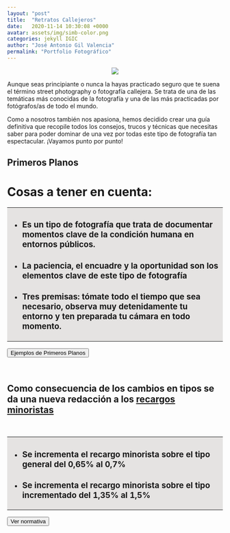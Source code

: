 ```yaml
---
layout: "post"
title:  "Retratos Callejeros"
date:   2020-11-14 10:30:08 +0000
avatar: assets/img/simb-color.png
categories: jekyll IGIC
author: "José Antonio Gil Valencia"
permalink: "Portfolio Fotográfico"
---
```

<style>
    .tooltip {
    position: relative;
    display: inline-block;
    border-bottom: 1px dotted black;
    }

    .tooltip .tooltiptext {
    visibility: hidden;
    width: 300px;
    background-color: black;
    color: #fff;
    text-align: left;
    border-radius: 6px;
    padding: 10px 10px;

    /* Position the tooltip */
    position: absolute;
    right: 100%;
    z-index: 1;
    }

    .tooltip:hover .tooltiptext {
    visibility: visible;
    }

</style>

<center>
<img src="retratos_01.jpg">
</center>

Aunque seas principiante o nunca la hayas practicado seguro que te suena el término street photography o fotografía callejera. Se trata de una de las temáticas más conocidas de la fotografía y una de las más practicadas por fotógrafos/as de todo el mundo.

Como a nosotros también nos apasiona, hemos decidido crear una guía definitiva que recopile todos los consejos, trucos y técnicas que necesitas saber para poder dominar de una vez por todas este tipo de fotografía tan espectacular. ¡Vayamos punto por punto!
    
<h2>Primeros Planos</h2>

<!--DIAPOSITIVA 1----------------------------------->
<h1>Cosas a tener en cuenta:</h1>

<table>
    <tr>
        <td style="background-color:#E5E3E2">
            <ul>
                <li><h3>Es un tipo de fotografía que trata de documentar momentos clave de la condición humana en entornos públicos.</h3></li>
                <li><h3><b>La paciencia, el encuadre y la oportunidad </b> son los elementos clave de este tipo de fotografía</h3></li>
                <li><h3>Tres premisas: tómate todo el tiempo <b>que sea necesario</b>, <b>observa</b> muy detenidamente tu entorno y ten <b>preparada tu cámara en todo                             momento</b>.</h3></li>
            </ul>
        </td>
    </tr>
</table>

<button type="button" id="btn1dp1" onclick="diapo('1')" style="display:block">Ejemplos de Primeros Planos</button>
<button type="button" id="btn2dp1" onclick="diapob('1')" style="display:none">Ocultar Ejemplos</button>

<div id="diapo1" style="display:none">
        <table>
        <tr>
            <th>Primer Plano</th>
            <th>Primerísimo Primer Plano</th>
        </tr>
        <tr>
            <td valign="top">
                <center>
                    <img src="retratos_ejemplo_01.jpg">
                </center> 
            </td>
            <td valign="top">
                 <center>
                    <img src="retratos_ejemplo_02.jpg">
                </center> 
            </td>
        </tr>
        </table>
</div>
<br>

<!--DIAPOSITIVA 2----------------------------------->
<h2>Como consecuencia de los cambios en tipos se da una nueva redacción a los <u><b>recargos minoristas</b></u> </h2>
<br>

<table>
    <tr>
        <td style="background-color:#E5E3E2">
            <ul>
                <li><h3>Se incrementa el <b>recargo minorista sobre el tipo general del 0,65% al 0,7%</b></h3></li>
                <li><h3>Se incrementa el <b>recargo minorista sobre el tipo incrementado del 1,35% al 1,5%</b></h3></li>
            </ul>
        </td>
    </tr>
</table>

<button type="button" id="btn1dp2" onclick="diapo('2')" style="display:block">Ver normativa</button>
<button type="button" id="btn2dp2" onclick="diapob('2')" style="display:none">Ocultar normativa</button>

<div id="diapo2" style="display:none">
    <table>
    <tr>
        <th>Redacción Anterior</th>
        <th>Nueva Redacción</th>
    </tr>
    <tr>
        <td valign="top">5. <u>Los tipos del recargo</u> aplicables a las importaciones de bienes sujetas y no exentas al Impuesto General Indirecto Canario efectuadas por comerciantes minoristas para su actividad comercial, serán los siguientes:<br>
            <ol type="a">
                <li>El tipo cero, para las importaciones sujetas al tipo cero</li>
                <li>El tipo del 0,3 por ciento, para las importaciones sujetas al tipo reducido del 3 por ciento.</li>
                <li style="color:red">El tipo del 0,65 por ciento, para las importaciones sujetas al tipo general del 6,5 por ciento.</li>
                <li> El tipo del 0,95 por ciento, para las importaciones sujetas al tipo incrementado del 9,5 por ciento.</li>
                <li style="color:red">El tipo del 1,35 por ciento, para las importaciones sujetas al tipo incrementado del 13,5 por ciento.</li>
                <li>El tipo del 2 por ciento, para las importaciones sujetas al tipo especial del 20 por ciento.</li>
            </ol>
        </td>
        <td valign="top">5. <u>Los tipos del recargo</u> aplicables a las importaciones de bienes sujetas y no exentas al Impuesto General Indirecto Canario efectuadas
                    por comerciantes minoristas para su actividad comercial serán los siguientes:<br>
            <ol type="a">
                <li>El tipo cero, para las importaciones sujetas al tipo cero.</li>
                <li>El tipo del 0,3 por ciento, para las importaciones sujetas al tipo reducido del 3 por ciento.</li>
                <li style="color:blue">El tipo del 0,7 por ciento, para las importaciones sujetas al tipo general del 7 por ciento.</li>
                <li>El tipo del 0,95 por ciento, para las importaciones sujetas al tipo incrementado del 9,5 por ciento.</li>
                <li style="color:blue">El tipo del 1,5 por ciento, para las importaciones sujetas al tipo incrementado del 15 por ciento.</li>
                <li>El tipo del 2 por ciento, para las importaciones sujetas al tipo especial del 20 por ciento.”</li>
                
            </ol>
        </td>
    </tr>
    </table>
</div>


<br>

<!--DIAPOSITIVA 3----------------------------------->
<h2>Se modifica la letra a) del 
    <div class="tooltip">artículo 52 
        <span class="tooltiptext"><b>Artículo 52.- Tipo de gravamen cero</b></span> 
    </div></h2>
<br>
<table>
    <tr>
        <td style="background-color:#E5E3E2">
            <ul>
                <li><h3>Se limita la sujeción al 0% en la entrega de bienes, prestaciones de servicios e importaciones, <b>que destine directamente el adquirente
                o importador</b> a la captacion de aguas... y realización de infraestructuras de almacenamiento de agua y servicio publico de transporte de la misma</h3></li>
                
            </ul>
        </td>
    </tr>
</table>

<button type="button" id="btn1dp3" onclick="diapo('3')" style="display:block">Ver normativa</button>
<button type="button" id="btn2dp3" onclick="diapob('3')" style="display:none">Ocultar normativa</button>

<div id="diapo3" style="display:none">
    <table>
    <tr>
        <th>Redacción Anterior</th>
        <th>Nueva Redacción</th>
    </tr>
    <tr>
        <td valign="top">
            Las entregas de bienes y las prestaciones de servicios, así como las importaciones de bienes,<span style="color:red"> con destino</span> a la captación de aguas superficiales, a la captación de aguas  de las nieblas, al alumbramiento de las subterráneas o a la producción industrial de agua, así como a la realización de infraestructuras de almacenamiento de agua y del servicio público de transporte del agua.
        </td>
        <td valign="top">
            Las entregas de bienes y las prestaciones de servicios, así como las importaciones de bienes,<span style="color:blue"> que se destine directamente por el adquirente o importador</span> a la captación de aguas superficiales, a la captación de aguas de las nieblas, al alumbramiento de las subterráneas o a la producción industrial de agua, así como a la realización de infraestructuras de almacenamiento de agua y del servicio público de transporte del agua.  
        </td>
    </tr>
    </table>
</div>

<br>

<!--DIAPOSITIVA 4----------------------------------->
<h2>Se modifica la letra j) del 
    <div class="tooltip">artículo 52 
        <span class="tooltiptext"><b>Artículo 52.- Tipo de gravamen cero</b></span> 
    </div></h2>
<br>

<table>
    <tr>
        <td style="background-color:#E5E3E2">
            <ul>
                <li><h3>Se elimina la sujeción a tipo 0% de <b>elecuciones de obras sobre infraestructuras públicas de transporte de agua</b></h3></li>
                <li><h3>Se modifica la redacción dada a la sujeción al 0% <b>relativa a las ejecciones de obra en edificios de titularidad pública destinados a servicios sociales</b> puesto que se ha sustituido la Le de Servicios Sociales por la Ley 16/2019 de 2 de mayo de Servicios Sociales de Canarias</h3></li>
                
            </ul>
        </td>
    </tr>
</table>

<button type="button" id="btn1dp4" onclick="diapo('4')" style="display:block">Ver normativa</button>
<button type="button" id="btn2dp4" onclick="diapob('4')" style="display:none">Ocultar normativa</button>

<div id="diapo4" style="display:none">

    <table>
    <tr>
        <th>Redacción Anterior</th>
        <th>Nueva Redacción</th>
    </tr>
    <tr>
        <td valign="top">j) Las ejecuciones de obras, con o sin aportación de materiales, consecuencia de contratos directamente formalizados entre una Administración pública y el                       contratista, que tengan por objeto la construcción y/o ampliación de obras de equipamiento comunitario.<br>
                            A los efectos de lo dispuesto en esta letra y en la anterior, se entenderá por equipamiento comunitario exclusivamente aquél que consiste en:
                            <ul>
                                <li>Las infraestructuras públicas de telecomunicaciones y las instalaciones que estén vinculadas a ellas.</li>
                                <li style="color:red">Las infraestructuras públicas de transporte del agua.</li>
                                <li>Las infraestructuras públicas de generación y transmisión de electricidad.</li>
                                <li>Las infraestructuras públicas ferroviarias, comprendiendo tanto aquellas en las que la Administración pública competente sea quien las promueva directamente, como cuando la misma actúe de manera indirecta a través de otra entidad que, no teniendo la consideración de Administración pública, sea quien ostente, mediante cualquier título administrativo habilitante concedido por parte de la Administración pública, la capacidad necesaria para contratar la realización de dichas infraestructuras.</li>
                                <li>Las potabilizadoras, desalinizadoras y depuradoras de titularidad pública.</li>
                                <li>Los centros docentes de titularidad pública.</li>
                                <li>Los centros integrantes de la red hospitalaria de titularidad pública.</li>
                                <li>Los puertos, aeropuertos e instalaciones portuarias y aeroportuarias de titularidad pública.</li>
                                <li style="color:red">Los edificios de titularidad pública destinados a servicios sociales especializados en los términos previstos en la Ley 9/1987, de 28 de abril, de servicios sociales.</li>
                                <li>Las afectas al cumplimiento de las competencias legales mínimas de las Administraciones Públicas Canarias.</li>
                                <br><br> A los efectos de lo dispuesto en esta  letra y en la anterior, se entenderá por obras de ampliación aquella que determinen el aumento de la superficie útil del equipamiento comunitario, producido mediante cerramiento de parte descubierta o por cualquier otro medio en vuelo, subsuelo o superficie anexa a la construcción, de forma  permanente y durante todas las épocas del año, incrementando la capacidad de utilización del equipamiento para el fin al que se ha destinado; asimismo, se entenderá por ampliación el incremento de las infraestructuras que permita incrementar la producción de bienes públicos a la que las mismas se destinan. Por el consejero competente en materia tributaria se determinarán las condiciones que deban cumplir las obras de equipamiento comunitario para ser entendidas como de ampliación de conformidad con este precepto. <br><br>No se incluyen, en ningún caso, las obras de conservación, reformas, rehabilitación, o mejora de las infraestructuras citadas anteriormente.<br> <br>La aplicación del tipo cero a las operaciones a que se refiere la presente letra y la anterior exigirá el previo reconocimiento por parte de la Administración Tributaria Canaria, en los términos que establezca el consejero competente en materia tributaria.
                            </ul>
        </td>
        <td valign="top"> j) Las ejecuciones de obras, con o sin aportación de materiales, consecuencia de contratos directamente formalizados entre una Administración pública y el                       contratista, que tengan por objeto la construcción y/o ampliación de obras de equipamiento comunitario. <br>A los efectos de lo dispuesto en esta letra                       y en la anterior, se entenderá por equipamiento comunitario exclusivamente aquél que consiste en:
                            <ul>
                                <li>Las infraestructuras públicas de telecomunicaciones y las instalaciones que estén vinculadas a ellas</li>
                                <li>Las infraestructuras públicas de generación y transmisión de electricidad.</li>
                                <li>Las infraestructuras públicas ferroviarias, comprendiendo tanto aquellas en las que la Administración pública competente sea quienlas promueva directamente, como cuando la misma actúe de manera indirecta a través de otra entidad que, no teniendo la consideración de Administración pública, sea quien ostente, mediante cualquier título administrativo habilitante concedido por parte de la Administración pública, la capacidad necesaria para  contratar la realización de dichas infraestructuras.</li>
                                <li>Las depuradoras de titularidad pública.</li>
                                <li>Los centros docentes de titularidad pública.</li>
                                <li>Los centros integrantes de la red hospitalaria de titularidad pública.</li>
                                <li>Los puertos, aeropuertos e instalaciones portuarias y aeroportuarias de titularidad pública.</li>
                                <li style="color:blue">Los edificios de titularidad pública destinados a servicios sociales especializados en los términos previstos en la Ley 16/2019, de 2 de mayo, de Servicios Sociales de Canarias.</li>
                                <li>Las afectas al cumplimiento de las competencias legales mínimas de las Administraciones Públicas Canarias.</li>
                                <br><br>A los efectos de lo dispuesto en esta letra y en la anterior,<b> se entenderá por obras de ampliación aquella que determinen el aumento de la superficie útil del equipamiento comunitario</b>, producido mediante cerramiento de parte descubierta o por cualquier otro medio en vuelo, subsuelo o superficie anexa a la construcción, de forma permanente y durante todas las épocas del año,<b> incrementando la capacidad de utilización del equipamiento para el fin al que se ha destinado; asimismo</b>, se entenderá por <b>ampliación el incremento de las infraestructuras que permita incrementar la producción de bienes públicos a la que las mismas se destinan</b>. Por el consejero competente en materia tributaria se determinarán las condiciones que deban cumplir las obras de equipamiento comunitario para ser entendidas como de ampliación de conformidad con este precepto.
                                <br><br><b>No se incluyen, en ningún caso, las obras de conservación</b>, reformas, rehabilitación, o mejora de las infraestructuras citadas anteriormente. 
                                <br><br>La aplicación del tipo cero a las operaciones a que se refiere la presente letra y la anterior <b>exigirá el previo reconocimiento</b> por parte de la Agencia Tributaria Canaria, en los términos que establezca el consejero competente en materia tributaria.
                            </ul>
        </td>
    </tr>
    </table>
</div>
<br>

<!--DIAPOSITIVA 5----------------------------------->

<h2>Se modifica la letra j) del 
    <div class="tooltip">artículo 52 
        <span class="tooltiptext"><b>Artículo 52.- Tipo de gravamen cero</b></span> 
    </div></h2>
<br>
<table>
    <tr>
        <td style="background-color:#E5E3E2">
            <ul>
                <li><h3>Se limita las entregas a tipo del 0% de <b>energía eléctrica a consumidores PERSONAS FÍSICAS con potencia contratada <= 10kW</b></h3></li>
            </ul>
        </td>
    </tr>
</table>

<button type="button" id="btn1dp5" onclick="diapo('5')" style="display:block">Ver normativa</button>
<button type="button" id="btn2dp5" onclick="diapob('5')" style="display:none">Ocultar normativa</button>

<div id="diapo5" style="display:none">
    <table>
    <tr>
        <th width="50%">Redacción Anterior</th>
        <th>Nueva Redacción</th>
    </tr>
    <tr>
        <td valign="top">
            Las entregas de energía eléctrica realizadas por los comercializadores a los consumidores.
            <br><br>Las definiciones de comercializadores y de consumidores son las contenidas en la Ley 24/2013, de 26 de diciembre, del sector eléctrico.
        </td>
        <td valign="top">
            Las entregas de energía eléctrica realizadas por los comercializadores a consumidores<span style="color:blue"> personas físicas que sean titulares de un punto de suministro de electricidad en su vivienda con potencia contratada igual o inferior a 10 kW. </span>
            <br><br>Las definiciones de comercializadores y consumidores son las contenidas en la Ley 24/2013, de 26 de diciembre, del sector eléctrico.
        </td>
    </tr>
    </table>
</div>


<!--DIAPOSITIVA 6----------------------------------->

<h2>Se suprime la letra g) del apartado 2 del 
    <div class="tooltip">artículo 54 
        <span class="tooltiptext"><b>Artículo 54.- Tipo de gravamen reducido del 3%</b></span> 
    </div></h2>
<br>
<table>
    <tr>
        <td style="background-color:#E5E3E2">
            <ul>
                <li><h3>Pasan a tributar al <b>7% los servicios de telecomunicaciones.</b></h3></li>
            </ul>
        </td>
    </tr>
</table>

<button type="button" id="btn1dp6" onclick="diapo('6')" style="display:block">Ver normativa</button>
<button type="button" id="btn2dp6" onclick="diapob('6')" style="display:none">Ocultar normativa</button>

<div id="diapo6" style="display:none">
    <table>
    <tr>
        <th>Redacción Anterior</th>
        <th>Nueva Redacción</th>
    </tr>
    <tr>
        <td valign="top">2. El tipo de gravamen reducido del 3 por ciento será aplicable a las prestaciones de los servicios que se indican a continuación:
            <ol type="a">
                <li>Suprimida</li>
                <li>Los funerarios efectuados por las empresas funerarias y los cementerios.</li>
                <li>Los transportes terrestres de viajeros y mercancías, incluso los servicios de mudanza.
                    <br>En ningún caso se incluye: 
                    <ul>
                        <li>El servicio de mensajería, recadería y reparto.</li>
                        <li>Los transportes terrestres turísticos en los términos establecidos en la Ley 13/2007, de 17 de mayo, de Ordenación del Transporte por Carretera de Canarias.</li>
                        <li>Los transportes marítimos de pasajeros de carácter turístico, recreativo o de ocio, educativo o de instrucción al que se refiere el artículo 20 de la Ley 12/2007, de 24 de abril, de Ordenación del Transporte Marítimo de Canarias.</li>
                        <li>Los transportes aéreos de carácter turístico, recreativo o de ocio, educativo o de instrucción.</li>
                    </ul>
                </li>
                <li>Los de reparación y adaptación de los vehículos a motor cuya entrega esté sujeta al tipo reducido del 3 por ciento de acuerdo con lo dispuesto en el artículo 59, dos de esta ley.</li>
                <li>Los de ejecución de obra mobiliaria que tenga por objeto la producción de sillas de ruedas para el traslado de personas con discapacidad.</li>
                <li>El acceso a representaciones teatrales, musicales, coreográficas, audiovisuales y cinematográficas, exposiciones y conferencias.</li>
                <li style="color:red">Los servicios de telecomunicaciones </li>
            </ol>
        </td>
        <td valign="top">2. El tipo de gravamen reducido del 3 por ciento será aplicable a las prestaciones de los servicios que se indican a continuación:
            <ol type="a">
                <li>Suprimida</li>
                <li>Los funerarios efectuados por las empresas funerarias y los cementerios.</li>
                <li>Los transportes terrestres de viajeros y mercancías, incluso los servicios de mudanza.
                    <br>En ningún caso se incluye: 
                    <ul>
                        <li>El servicio de mensajería, recadería y reparto.</li>
                        <li>Los transportes terrestres turísticos en los términos establecidos en la Ley 13/2007, de 17 de mayo, de Ordenación del Transporte por Carretera de Canarias.</li>
                        <li>Los transportes marítimos de pasajeros de carácter turístico, recreativo o de ocio, educativo o de instrucción al que se refiere el artículo 20 de la Ley 12/2007, de 24 de abril, de Ordenación del Transporte Marítimo de Canarias.</li>
                        <li>Los transportes aéreos de carácter turístico, recreativo o de ocio, educativo o de instrucción.</li>
                    </ul>
                </li>
                <li>Los de reparación y adaptación de los vehículos a motor cuya entrega esté sujeta al tipo reducido del 3 por ciento de acuerdo con lo dispuesto en el artículo 59, dos de esta ley.</li>
                <li>Los de ejecución de obra mobiliaria que tenga por objeto la producción de sillas de ruedas para el traslado de personas con discapacidad.</li>
                <li>El acceso a representaciones teatrales, musicales, coreográficas, audiovisuales y cinematográficas, exposiciones y conferencias.</li>
            </ol>
        </td>
    </tr>
    </table>
</div>



<!--DIAPOSITIVA 7----------------------------------->

<h2>Se modifican el título, el primer párrafo del apartado 1 y el apartado 2 del 
    <div class="tooltip">artículo 56 
        <span class="tooltiptext"><b>Artículo 56.- Tipo de gravamen incrementado del 13,5%</b></span> 
    </div></h2>
<br>

<!--resumen------------------------------------------>
<table>
    <tr>
        <td style="background-color:#E5E3E2">
            <ul>
                <li><h3>Se modifican todas las referencias al 13,5% en el artículo que pasan a ser al 15%</h3></li>
            </ul>
        </td>
    </tr>
</table>


<!--normativa---------------------------------------->

<button type="button" id="btn1dp7" onclick="diapo('7')" style="display:block">Ver normativa</button>
<button type="button" id="btn2dp7" onclick="diapob('7')" style="display:none">Ocultar normativa</button>

<div id="diapo7" style="display:none">
    <table>
    <tr>
        <th>Redacción Anterior</th>
        <th>Nueva Redacción</th>
    </tr>
    <tr>
        <td valign="top">Artículo 56.- Tipo de gravamen incrementado del 13,5 por ciento.<br><br>
           <span style="color:red"> 1. El tipo de gravamen incrementado del 13,5 por ciento será aplicable a las entregas de los siguientes bienes:<br><br>
            2. El tipo de gravamen incrementado del 13,5 por ciento será aplicable a las prestaciones de los servicios que se indican a continuación:</span>
            <ol type="a">
                <li style="color:red">El arrendamiento de los bienes relacionados en el apartado 1 anterior cuya entrega tribute al tipo incrementado del 13,5 por ciento.</li>
                <li style="color:red"> Las ejecuciones de obras mobiliarias que tengan por objeto la producción de los bienes relacionados en el apartado 1 anterior cuya entrega o importación tributen al tipo incrementado del 13,5 por ciento.</li>
                <li>Las prestaciones de servicios de difusión publicitaria, por cualquier medio, de anuncios de servicios sexuales.</li>
                <li>El arrendamiento, cesión de derechos y producción de las películas calificadas X, así como la exhibición de las mismas.</li>
            </ol>
        </td>
        <td valign="top">Artículo 56. Tipo de gravamen incrementado del 15 por ciento.<br><br>
            <span style="color:blue">1. El tipo de gravamen incrementado del 15 por ciento será aplicable a las entregas de los siguientes bienes:<br><br>
            2. El tipo de gravamen incrementado del 15 por ciento será aplicable a las prestaciones de los servicios que se indican a continuación:</span>
            <ol type="a">
                <li style="color:blue">El arrendamiento de los bienes relacionados en el apartado 1 anterior cuya entrega tribute al tipo incrementado del 13,5 por ciento.</li>
                <li style="color:blue"> Las ejecuciones de obras mobiliarias que tengan por objeto la producción de los bienes relacionados en el apartado 1 anterior cuya entrega o importación tributen al tipo incrementado del 13,5 por ciento.</li>
                <li>Las prestaciones de servicios de difusión publicitaria, por cualquier medio, de anuncios de servicios sexuales.</li>
                <li>El arrendamiento, cesión de derechos y producción de las películas calificadas X, así como la exhibición de las mismas.</li>
            </ol>
        </td>
    </tr>
    </table>
</div>

<!--DIAPOSITIVA 8   ----------------------------------->

<h2>Se modifican el <div class="tooltip">artículo 58 
        <span class="tooltiptext"><b>Artículo 58.- Tipos de gravamen aplicables a las operaciones relacionadas con las viviendas</b></span> 
    </div></h2>
<br>

<!--resumen------------------------------------------>
<table>
    <tr>
        <td style="background-color:#E5E3E2">
            <ul>
                <li><h3>Se modifican todas las referencias al 13,5% en el artículo que pasan a ser al 15%</h3></li>
            </ul>
        </td>
    </tr>
</table>

<!--normativa---------------------------------------->

<button type="button" id="btn1dp8" onclick="diapo('8')" style="display:block">Ver normativa</button>
<button type="button" id="btn2dp8" onclick="diapob('8')" style="display:none">Ocultar normativa</button>

<div id="diapo8" style="display:none">
    <table>
    <tr>
        <th>Redacción Anterior</th>
        <th>Nueva Redacción</th>
    </tr>
    <tr>
        <td width="50%" valign="top">Artículo 58.- Tipos de gravamen aplicables a las operaciones relacionadas con las viviendas.<br><br>
           <ol type="1">Uno.- Tributarán en el Impuesto General Indirecto Canario al tipo impositivo del cero por ciento las siguientes operaciones relacionadas con las viviendas:<br><br>
                <li>Las entregas de viviendas calificadas administrativamente como de protección oficial de régimen especial o de promoción pública, cuando se efectúen por sus promotores, incluidos los garajes y anexos situados en el mismo edificio que se transmitan conjuntamente. A estos efectos, el número de plazas de garaje no podrá exceder de una.<br>En las viviendas de promoción pública será necesario que sean financiadas exclusivamente por la Administración pública con cargo a sus propios recursos.</li>
                <li>Las ejecuciones de obras, con o sin aportación de materiales, consecuencia de contratos directamente formalizados entre el promotor y el contratista, que tengan por objeto la construcción o rehabilitación de las viviendas calificadas administrativamente como de protección oficial de régimen especial.</li>
                <li>Las ejecuciones de obra con o sin aportación de materiales, consecuencia de contratos directamente formalizados entre las Administraciones públicas y el contratista, que tengan por objeto la construcción o rehabilitación de las viviendas calificadas administrativamente como de protección oficial de promoción pública.<br>A los efectos de lo dispuesto en este apartado, se asimilarán a las Administraciones públicas las empresas públicas cuyo objeto sea la construcción o rehabilitación de viviendas sociales</li>
                <li>Las ejecuciones de obra que tengan por objeto la instalación de armarios de cocina y de baño y armarios empotrados para las viviendas a que se refiere el apartado 1 anterior, que sean realizadas como consecuencia de contratos directamente formalizados con el promotor de la construcción o rehabilitación de dichas edificaciones.</li>
                <li>Los arrendamientos de las viviendas previstas en el apartado 1 anterior cuando deriven de un contrato de arrendamiento con opción de compra</li>
            </ol>
            <ol type="1"><br>Dos.- Tributarán en el impuesto general indirecto canario al tipo impositivo reducido del 0% las siguientes operaciones relacionadas con las viviendas:<br><br>
                <li>Las entregas de viviendas calificadas administrativamente como de protección oficial de régimen general, cuando se efectúen por los promotores.</li>
                <li>Las ejecuciones de obras, con o sin aportación de materiales, consecuencia de contratos directamente formalizados entre el promotor y el contratista, que tengan por objeto la construcción o rehabilitación de las viviendas calificadas administrativamente como de protección oficial de régimen general.</li>
                <li>Las ejecuciones de obra, con o sin aportación de materiales, consecuencia de contratos directamente formalizados entre el promotor-constructor y el contratista, que tengan por objeto la autoconstrucción de viviendas calificadas administrativamente como de protección oficial.</li>
                <li> Las ejecuciones de obra que tengan por objeto la instalación de armarios de cocina y de baño y armarios empotrados para las viviendas a que se refieren los apartados 2 y 3 anteriores, que sean realizadas como consecuencia de contratos directamente formalizados con el promotor de la construcción o rehabilitación de dichas viviendas</li>
                <li> Las viviendas que sean adquiridas por las entidades que apliquen el régimen especial previsto en los artículos 48 y 49 de la Ley del Impuesto sobre Sociedades, Texto Refundido aprobado por el Real Decreto Legislativo 4/2004, de 5 de marzo, siempre que a las rentas derivadas de su posterior arrendamiento les sea aplicable la bonificación establecida en el apartado 1 del artículo 54-quinquies de la citada ley. A estos efectos, la entidad adquirente comunicará esta circunstancia al sujeto pasivo con anterioridad al devengo de la operación en  la forma que se determine reglamentariamente.</li>
                <li>Los arrendamientos de las viviendas previstas en el apartado 1 anterior cuando deriven de un contrato de arrendamiento con opción de compra</li>
                <li>La aplicación del tipo reducido previsto en este número exigirá el destino del inmueble a vivienda habitual tal y como está definida en la legislación del impuesto sobre la renta de las personas físicas, y exigirá que el adquiriente entregue al empresario o profesional transmitente una declaración en la que identifique los bienes a que se refiere y manifieste la concurrencia de los requisitos del carácter de vivienda habitual. En el caso de que la entrega del bien se formalice en escritura pública, dicha declaración deberá obligatoriamente incorporarse a esta última.</li>
            </ol>
        </td>
        <td valign="top">Artículo 58.- Tipos de gravamen aplicables a las operaciones relacionadas con las viviendas  <br><br>        
            <ol type="1">Uno. Tributarán al tipo cero las siguientes operaciones relacionadas con las viviendas:<br><br>
                <li>Las entregas de viviendas calificadas administrativamente como de protección oficial de régimen especial, de protección oficial de régimen general o de promoción pública, cuando se efectúen por sus promotores, incluidos los garajes y anexos situados en el mismo edificio que se transmitan conjuntamente. A estos efectos, el número de plazas de garaje no podrá exceder de una.</li><br>En las viviendas de promoción pública será necesario que sean financiadas exclusivamente por la Administración pública con cargo a sus propios recursos.
                <li>Las ejecuciones de obras, con o sin aportación de materiales, consecuencia de contratos directamente formalizados entre el promotor y el contratista, que tengan por objeto la construcción o rehabilitación de las viviendas calificadas administrativamente como de protección oficial de régimen especial o de régimen general.</li>
                <li>Las ejecuciones de obra con o sin aportación de materiales, consecuencia de contratos directamente formalizados entre las Administraciones públicas y el contratista, que tengan por objeto la construcción o rehabilitación de las viviendas calificadas administrativamente como de protección oficial de promoción pública.</li><br>A los efectos de lo dispuesto en este número, se asimilarán a las Administraciones públicas las empresas públicas cuyo objeto sea la construcción o rehabilitación de viviendas sociales.
                <li>Las ejecuciones de obra, con o sin aportación de materiales, consecuencia de contratos directamente formalizados entre el promotorconstructor y el contratista, que tengan por objeto la autoconstrucción de viviendas calificadas administrativamente como de protección oficial.</li>
                <li>Las ejecuciones de obra que tengan por objeto la instalación de armarios de cocina y de baño y armarios empotrados para las viviendas a que se refiere los números 1 y 4 anteriores, que sean realizadas como consecuencia de contratos directamente formalizados con el promotor de la construcción o rehabilitación de dichas edificaciones.</li>
                <li>Las entregas de viviendas que sean adquiridas por las entidades que apliquen el régimen especial previsto en los artículos 48 y 49 de la Ley 27/2014, de 27 de noviembre, del Impuesto sobre Sociedades, siempre que a las rentas derivadas de su posterior arrendamiento les sea aplicable la bonificación establecida en el apartado 1 del artículo 49 de la citada ley. A estos efectos, la entidad adquirente comunicará esta circunstancia al sujeto pasivo con anterioridad al devengo de la operación en la forma que se determine reglamentariamente.</li>
                <li>Los arrendamientos de las viviendas previstas en el número 1 anterior cuando deriven de un contrato de arrendamiento con opción de compra.</li>
            </ol>
        </td>
    </tr>
    </table>
</div>

<script>
function diapo(a) {
  document.getElementById("diapo"+a).style.display = "block";
  document.getElementById("btn1dp"+a).style.display = "none";
  document.getElementById("btn2dp"+a).style.display = "block";

}
function diapob(b) {
  document.getElementById("diapo"+b).style.display = "none";
  document.getElementById("btn1dp"+b).style.display = "block";
  document.getElementById("btn2dp"+b).style.display = "none";

}
</script>
